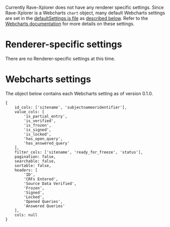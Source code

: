 Currently Rave-Xplorer does not have any renderer specific settings. Since Rave-Xplorer is a Webcharts `chart` object, many default Webcharts settings are set in the [defaultSettings.js file](https://github.com/RhoInc/rave-Xplorer/blob/master/src/defaultSettings.js) as [described below](#webcharts-settings). Refer to the [Webcharts documentation](https://github.com/RhoInc/Webcharts/wiki/Chart-Configuration) for more details on these settings. 

# Renderer-specific settings
There are no Renderer-specific settings at this time.

# Webcharts settings
The object below contains each Webcharts setting as of version 0.1.0.

```
{    id_cols: ['sitename', 'subjectnameoridentifier'],    value_cols: [        'is_partial_entry',        'is_verified',        'is_frozen',        'is_signed',        'is_locked',        'has_open_query',        'has_answered_query'    ],    filter_cols: ['sitename', 'ready_for_freeze', 'status'],    pagination: false,    searchable: false,    sortable: false,    headers: [        'ID',        'CRFs Entered',        'Source Data Verified',        'Frozen',        'Signed',        'Locked',        'Opened Queries',        'Answered Queries'    ],    cols: null}
```